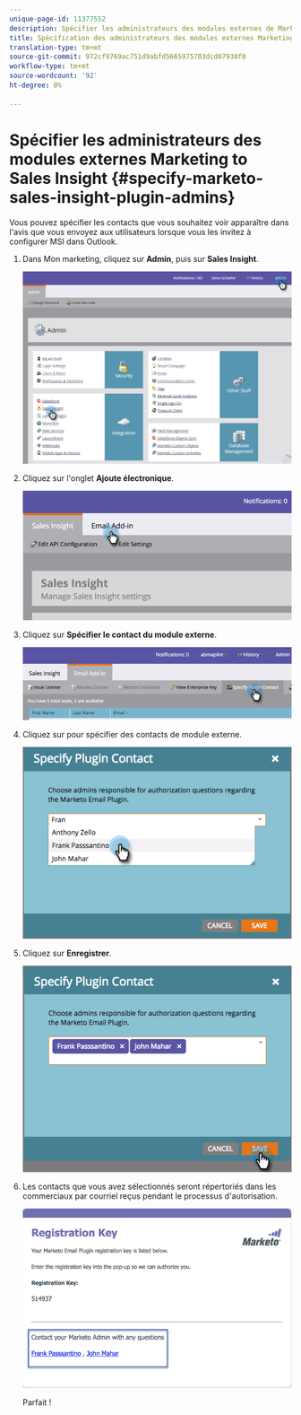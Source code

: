 ```yaml
---
unique-page-id: 11377552
description: Spécifier les administrateurs des modules externes de Marketing Cloud Sales Insight - Documents marketing - Documentation du produit
title: Spécification des administrateurs des modules externes Marketing to Sales Insight
translation-type: tm+mt
source-git-commit: 972cf9769ac751d9abfd5665975703dcd07930f0
workflow-type: tm+mt
source-wordcount: '92'
ht-degree: 0%

---
```



# Spécifier les administrateurs des modules externes Marketing to Sales Insight {#specify-marketo-sales-insight-plugin-admins}

Vous pouvez spécifier les contacts que vous souhaitez voir apparaître dans l&#39;avis que vous envoyez aux utilisateurs lorsque vous les invitez à configurer MSI dans Outlook.

1. Dans Mon marketing, cliquez sur **Admin**, puis sur **Sales Insight**.

   ![](assets/image2016-7-25-14-3a12-3a59.png)

1. Cliquez sur l&#39;onglet **Ajoute électronique**.

   ![](assets/image2016-7-25-14-3a2-3a53.png)

1. Cliquez sur **Spécifier le contact du module externe**.

   ![](assets/image2016-7-25-14-3a7-3a27.png)

1. Cliquez sur pour spécifier des contacts de module externe.

   ![](assets/image2016-8-25-11-3a21-3a38.png)

1. Cliquez sur **Enregistrer**.

   ![](assets/image2016-8-25-11-3a17-3a7.png)

1. Les contacts que vous avez sélectionnés seront répertoriés dans les commerciaux par courriel reçus pendant le processus d&#39;autorisation.

   ![](assets/image2016-8-25-11-3a33-3a33.png)

   Parfait !

